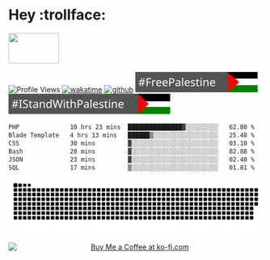 # Hey :trollface:
<a href="#">
    <img src="https://media1.giphy.com/media/L0C3eo0XgklO7iqXRC/source.gif" width="100" height="60"/>
</a>

![Profile Views](https://visitor-badge.glitch.me/badge?page_id=saedyousef.saedyousef&left_color=grey&right_color=blue&left_text=👀+Profile+Views)
[![wakatime](https://wakatime.com/badge/user/03bf07e2-4c78-4826-8603-8922f0241061.svg)](https://wakatime.com/@03bf07e2-4c78-4826-8603-8922f0241061)
[![github](https://img.shields.io/github/followers/saedyousef?logo=github&style=plastic)](https://github.com/saedyousef?tab=followers)
[![github](https://raw.githubusercontent.com/saedyousef/StandWithPalestine/main/badges/flat/FreePalestine.svg)](https://github.com/saedyousef/StandWithPalestine)
[![github](https://raw.githubusercontent.com/saedyousef/StandWithPalestine/main/badges/flat/IStandWithPalestine.svg)](https://github.com/saedyousef/StandWithPalestine)




<!-- <img src="https://github-readme-stats.vercel.app/api?username=saedyousef&show_icons=true&count_private=true" width="100%" /> --> 

<!--START_SECTION:waka-->

```text
PHP              10 hrs 23 mins  ███████████████▓░░░░░░░░░   62.80 %
Blade Template   4 hrs 13 mins   ██████▒░░░░░░░░░░░░░░░░░░   25.48 %
CSS              30 mins         ▓░░░░░░░░░░░░░░░░░░░░░░░░   03.10 %
Bash             28 mins         ▓░░░░░░░░░░░░░░░░░░░░░░░░   02.88 %
JSON             23 mins         ▓░░░░░░░░░░░░░░░░░░░░░░░░   02.40 %
SQL              17 mins         ▒░░░░░░░░░░░░░░░░░░░░░░░░   01.81 %
```

<!--END_SECTION:waka-->
    
![github contribution grid snake animation](https://raw.githubusercontent.com/saedyousef/saedyousef/output/github-contribution-grid-snake.svg)

<div align="center">
<a href='https://ko-fi.com/X8X4DZ9YG' target='_blank'><img height='36' style='display:flex;border:0px;height:36px;margin:auto;left:50%' src='https://cdn.ko-fi.com/cdn/kofi2.png?v=3' border='0' alt='Buy Me a Coffee at ko-fi.com' /></a>
</div>

